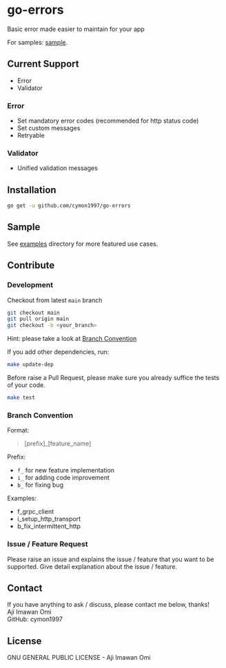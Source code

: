 # go-errors
Basic error made easier to maintain for your app

For samples: [sample](#sample).

## Current Support

- Error 
- Validator 

### Error

- Set mandatory error codes (recommended for http status code)
- Set custom messages 
- Retryable

### Validator 

- Unified validation messages

## Installation

```bash
go get -u github.com/cymon1997/go-errors
```

## Sample

See [examples](https://github.com/cymon1997/go-errors/tree/master/examples) directory for more featured use cases.


## Contribute

### Development

Checkout from latest `main` branch
```bash
git checkout main 
git pull origin main 
git checkout -b <your_branch>
```
Hint: please take a look at [Branch Convention](#branch-convention)

If you add other dependencies, run:
```bash
make update-dep 
```

Before raise a Pull Request, please make sure you already suffice the tests of your code.

```bash
make test
```

### Branch Convention

Format:
> [prefix]_[feature_name]

Prefix:
- `f_` for new feature implementation
- `i_` for adding code improvement
- `b_` for fixing bug

Examples:
- f_grpc_client
- i_setup_http_transport
- b_fix_intermittent_http

### Issue / Feature Request

Please raise an issue and explains the issue / feature that you want to be supported.
Give detail explanation about the issue / feature.

## Contact

If you have anything to ask / discuss, please contact me below, thanks!   
Aji Imawan Omi  
GitHub: cymon1997

## License

GNU GENERAL PUBLIC LICENSE - Aji Imawan Omi